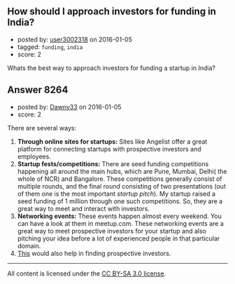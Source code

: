 ## How should I approach investors for funding in India?

- posted by: [user3002318](https://stackexchange.com/users/3598313/user3002318) on 2016-01-05
- tagged: `funding`, `india`
- score: 2

Whats the best way to approach investors for funding a startup in India?


## Answer 8264

- posted by: [Dawny33](https://stackexchange.com/users/6444670/dawny33) on 2016-01-05
- score: 2

There are several ways:

 1. **Through online sites for startups:** Sites like Angelist offer a great platform for connecting startups with prospective investors and employees.
 2. **Startup fests/competitions:** There are seed funding competitions happening all around the main hubs, which are Pune, Mumbai, Delhi( the whole of NCR) and Bangalore. These competitions generally consist of multiple rounds, and the final round consisting of two presentations (out of them one is the most important _startup pitch_). My startup raised a seed funding of 1 million through one such competitions. So, they are a great way to meet and interact with investors.
 3. **Networking events:** These events happen almost every weekend. You can have a look at them in meetup.com.  These networking events are a great way to meet prospective investors for your startup and also pitching your idea before a lot of experienced people in that particular domain.
 4. [This](https://startups.stackexchange.com/a/7402/5834) would also help in finding prospective investors.



---

All content is licensed under the [CC BY-SA 3.0 license](https://creativecommons.org/licenses/by-sa/3.0/).
